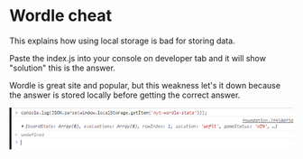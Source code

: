 # Wordle cheat

This explains how using local storage is bad for storing data.


Paste the index.js into your console on developer tab and it will show "solution" this is the answer.


Wordle is great site and popular, but this weakness let's it down because the answer is stored locally before getting the correct answer.



![Screenshot](wordle.png)
